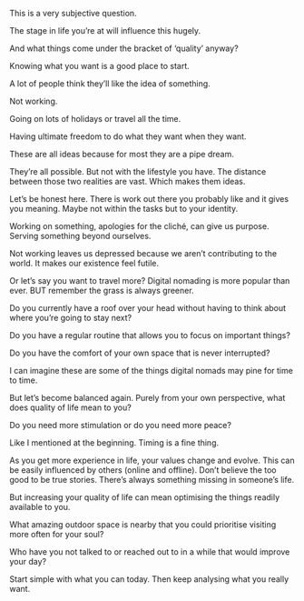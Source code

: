 This is a very subjective question.

The stage in life you’re at will influence this hugely.

And what things come under the bracket of ‘quality’ anyway?

Knowing what you want is a good place to start.

A lot of people think they’ll like the idea of something.

Not working.

Going on lots of holidays or travel all the time.

Having ultimate freedom to do what they want when they want.

These are all ideas because for most they are a pipe dream.

They’re all possible. But not with the lifestyle you have. The distance between those two realities are vast. Which
makes them ideas.

Let’s be honest here. There is work out there you probably like and it gives you meaning. Maybe not within the tasks but
to your identity.

Working on something, apologies for the cliché, can give us purpose. Serving something beyond ourselves.

Not working leaves us depressed because we aren’t contributing to the world. It makes our existence feel futile.

Or let’s say you want to travel more? Digital nomading is more popular than ever. BUT remember the grass is always
greener.

Do you currently have a roof over your head without having to think about where you’re going to stay next?

Do you have a regular routine that allows you to focus on important things?

Do you have the comfort of your own space that is never interrupted?

I can imagine these are some of the things digital nomads may pine for time to time.

But let’s become balanced again. Purely from your own perspective, what does quality of life mean to you?

Do you need more stimulation or do you need more peace?

Like I mentioned at the beginning. Timing is a fine thing.

As you get more experience in life, your values change and evolve. This can be easily influenced by others (online and
offline). Don’t believe the too good to be true stories. There’s always something missing in someone’s life.

But increasing your quality of life can mean optimising the things readily available to you.

What amazing outdoor space is nearby that you could prioritise visiting more often for your soul?

Who have you not talked to or reached out to in a while that would improve your day?

Start simple with what you can today. Then keep analysing what you really want.
